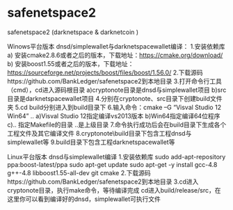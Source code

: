 # safenetspace2
safenetspace2 (darknetspace &amp; darknetcoin )

Winows平台版本
dnsd/simplewallet与darknetspacewallet编译：
1.安装依赖库
  a) 安装cmake2.8.6或者之后的版本，下载地址：https://cmake.org/download/
  b) 安装boost1.55或者之后的版本，下载地址：
      https://sourceforge.net/projects/boost/files/boost/1.56.0/
2.下载源码https://github.com/BankLedger/safenetspace2到本地目录
3.打开命令行工具（cmd），cd进入源码根目录
a)cryptonote目录是dnsd与simplewallet项目
b)src目录是darknetspacewallet项目
4.分别在cryptonote、src目录下创建build文件夹
5.cd build分别进入到build目录下
6.输入命令：cmake –G “Visval Studio 12 Win64” ..
a)Visval Studio 12指定编译vs2013版本
b)Win64指定编译64位程序
c).. 指定Makefile的目录 ..是上级目录
7.命令执行成功后会在build目录下生成各个工程文件及其它编译文件
8.cryptonote\build目录下包含工程dnsd与simplewallet等
9.build目录下包含工程darknetspacewallet等




Linux平台版本
dnsd与simplewallet编译
1.安装依赖库
sudo add-apt-repository ppa:boost-latest/ppa
sudo apt-get update
sudo apt-get -y install gcc-4.8 g++-4.8 libboost1.55-all-dev git cmake
2.下载源码https://github.com/BankLedger/safenetspace2到本地目录
3.cd进入cryptonote目录，执行make命令，等待编译完成
cd进入build/release/src，在这里你可以看到编译好的dnsd，simplewallet可执行文件
